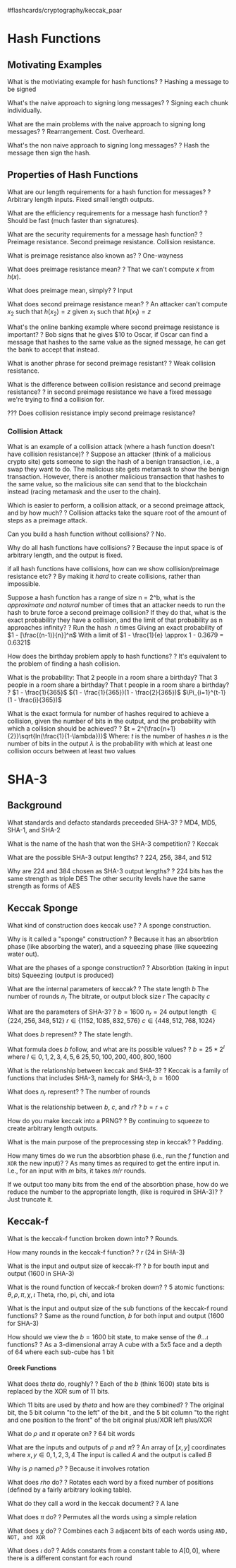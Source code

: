 #flashcards/cryptography/keccak_paar

# Hash Functions

## Motivating Examples

What is the motiviating example for hash functions?
?
Hashing a message to be signed
<!--SR:2022-10-27,5,250-->

What's the naive approach to signing long messages?
?
Signing each chunk individually.
<!--SR:2022-10-27,5,250-->

What are the main problems with the naive approach to signing long messages?
?
Rearrangement.
Cost.
Overheard.
<!--SR:2022-10-23,3,250-->

What's the non naive approach to signing long messages?
?
Hash the message then sign the hash.
<!--SR:2022-10-24,4,250-->

## Properties of Hash Functions

What are our length requirements for a hash function for messages?
?
Arbitrary length inputs.
Fixed small length outputs.
<!--SR:2022-10-26,4,250-->

What are the efficiency requirements for a message hash function?
?
Should be fast (much faster than signatures).
<!--SR:2022-10-24,4,250-->

What are the security requirements for a message hash function?
?
Preimage resistance.
Second preimage resistance.
Collision resistance.
<!--SR:2022-10-23,2,230-->

What is preimage resistance also known as?
?
One-wayness
<!--SR:2022-10-23,2,230-->

What does preimage resistance mean?
?
That we can't compute $x$ from $h(x)$.
<!--SR:2022-10-24,4,250-->

What does preimage mean, simply?
?
Input
<!--SR:2022-10-23,3,250-->

What does second preimage resistance mean?
?
An attacker can't compute $x_2$ such that $h(x_2) = z$ given $x_1$ such that $h(x_1) = z$
<!--SR:2022-10-24,4,250-->

What's the online banking example where second preimage resistance is important?
?
Bob signs that he gives $10 to Oscar, if Oscar can find a message that hashes to the same value as the signed message, he can get the bank to accept that instead.
<!--SR:2022-10-25,5,270-->

What is another phrase for second preimage resistant?
?
Weak collision resistance.
<!--SR:2022-10-24,4,250-->

What is the difference between collision resistance and second preimage resistance?
?
in second preimage resistance we have a fixed message we're trying to find a collision for.
<!--SR:2022-10-26,4,250-->

??? Does collision resistance imply second preimage resistance?

### Collision Attack

What is an example of a collision attack (where a hash function doesn't have collision resistance)?
?
Suppose an attacker (think of a malicious crypto site) gets someone to sign the hash of a benign transaction, i.e., a swap they want to do. The malicious site gets metamask to show the benign transaction. However, there is another malicious transaction that hashes to the same value, so the malicious site can send that to the blockchain instead (racing metamask and the user to the chain).
<!--SR:2022-10-24,4,250-->

Which is easier to perform, a collision attack, or a second preimage attack, and by how much?
?
Collision attacks take the square root of the amount of steps as a preimage attack.
<!--SR:2022-10-23,3,250-->

Can you build a hash function without collisions?
?
No.
<!--SR:2022-10-23,3,250-->

Why do all hash functions have collisions?
?
Because the input space is of arbitrary length, and the output is fixed.
<!--SR:2022-10-24,4,250-->

if all hash functions have collisions, how can we show collision/preimage resistance etc?
?
By making it *hard* to create collisions, rather than impossible.
<!--SR:2022-10-24,4,250-->

Suppose a hash function has a range of size n = 2^b, what is the *approximate and natural* number of times that an attacker needs to run the hash to brute force a second preimage collision? If they do that, what is the exact probability they have  a collision, and the limit of that probability as n approaches infinity?
?
Run the hash $~n$ times
Giving an exact probability of $1 - [\frac{(n-1)}{n}]^n$ 
With a limit of $1 - \frac{1}{e} \approx 1 - 0.3679 = 0.6321$
<!--SR:2022-10-24,3,230-->

How does the birthday problem apply to hash functions?
?
It's equivalent to the problem of finding a hash collision.
<!--SR:2022-10-28,6,250-->

What is the probability:
That 2 people in a room share a birthday?
That 3 people in a room share a birthday?
That t people in a room share a birthday?
?
$1 - \frac{1}{365}$
$(1 - \frac{1}{365})(1 - \frac{2}{365})$
$\Pi_{i=1}^{t-1}(1 - \frac{i}{365})$
<!--SR:2022-10-25,3,210-->

What is the exact formula for number of hashes required to achieve a collision, given the number of bits in the output, and the probability with which a collision should be achieved?
?
$t = 2^{\frac{n+1}{2}}\sqrt{ln(\frac{1}{1-\lambda})}$
Where: 
	$t$ is the number of hashes
	$n$ is the number of bits in the output
	$\lambda$ is the probability with which at least one collision occurs between at least two values
<!--SR:2022-10-24,3,230-->


# SHA-3

## Background

What standards and defacto standards preceeded SHA-3?
?
MD4, MD5, SHA-1, and SHA-2
<!--SR:2022-10-26,4,250-->

What is the name of the hash that won the SHA-3 competition?
?
Keccak
<!--SR:2022-10-24,4,250-->

What are the possible SHA-3 output lengths?
?
224, 256, 384, and 512
<!--SR:2022-10-24,3,230-->

Why are 224 and 384 chosen as SHA-3 output lengths?
?
224 bits has the same strength as triple DES
The other security levels have the same strength as forms of AES
<!--SR:2022-10-24,4,250-->

## Keccak Sponge

What kind of construction does keccak use?
?
A sponge construction.
<!--SR:2022-10-27,5,250-->

Why is it called a "sponge" construction?
?
Because it has an absorbtion phase (like absorbing the water), and a squeezing phase (like squeezing water out).
<!--SR:2022-10-28,6,250-->

What are the phases of a sponge construction?
?
Absorbtion (taking in input bits)
Squeezing (output is produced)
<!--SR:2022-10-26,4,250-->

What are the internal parameters of keccak?
?
The state length $b$ 
The number of rounds $n_r$
The bitrate, or output block size $r$
The capacity $c$
<!--SR:2022-10-23,2,230-->

What are the parameters of SHA-3?
?
$b = 1600$
$n_r = 24$
output length $\in \{224, 256, 348, 512\}$
$r \in \{1152, 1085, 832, 576\}$
$c \in \{448, 512, 768, 1024\}$
<!--SR:2022-10-23,1,190-->

What does $b$ represent?
?
The state length.
<!--SR:2022-10-24,4,250-->

What formula does $b$ follow, and what are its possible values?
?
$b = 25 * 2^l$ where $l \in {0,1,2,3,4,5,6}$
${25, 50, 100, 200, 400, 800, 1600}$
<!--SR:2022-10-23,2,230-->

What is the relationship between keccak and SHA-3?
?
Keccak is a family of functions that includes SHA-3, namely for SHA-3, $b=1600$
<!--SR:2022-10-24,4,250-->

What does $n_r$ represent?
?
The number of rounds
<!--SR:2022-10-24,4,250-->

What is the relationship between $b$, $c$, and $r$?
?
$b = r + c$
<!--SR:2022-10-23,3,250-->

How do you make keccak into a PRNG?
?
By continuing to squeeze to create arbitrary length outputs.
<!--SR:2022-10-27,5,250-->

What is the main purpose of the preprocessing step in keccak?
?
Padding.
<!--SR:2022-10-27,5,250-->

How many times do we run the absorbtion phase (i.e., run the $f$ function and `XOR` the new input)?
?
As many times as required to get the entire input in.
I.e., for an input with $m$ bits, it takes $m/r$ rounds.
<!--SR:2022-10-23,3,250-->

If we output too many bits from the end of the absorbtion phase, how do we reduce the number to the appropriate length, (like is required in SHA-3)?
?
Just truncate it.
<!--SR:2022-10-24,4,250-->

## Keccak-f

What is the keccak-f function broken down into?
?
Rounds.
<!--SR:2022-10-24,4,250-->

How many rounds in the keccak-f function?
?
$r$ (24 in SHA-3)
<!--SR:2022-10-23,3,250-->

What is the input and output size of keccak-f?
?
$b$ for bouth input and output (1600 in SHA-3)
<!--SR:2022-10-23,3,250-->

What is the round function of keccak-f broken down?
?
5 atomic functions:
$\theta, \rho, \pi, \chi, \iota$
Theta, rho, pi, chi, and iota
<!--SR:2022-10-23,1,190-->

What is the input and output size of the sub functions of the keccak-f round functions?
?
Same as the round function, $b$ for both input and output (1600 for SHA-3)
<!--SR:2022-10-23,3,250-->

How should we view the $b = 1600$ bit state, to make sense of the $\theta ... \iota$ functions?
?
As a 3-dimensional array
A cube with a 5x5 face and a depth of 64 where each sub-cube has 1 bit
<!--SR:2022-10-26,4,250-->

#### Greek Functions

What does $theta$ do, roughly?
?
Each of the $b$ (think $1600$) state bits is replaced by the XOR sum of 11 bits.
<!--SR:2022-10-24,3,230-->

Which 11 bits are used by $theta$ and how are they combined?
?
The original bit, the 5 bit column "to the left" of the bit  , and the 5 bit column "to the right and one position to the front" of the bit
original plus/XOR left plus/XOR
<!--SR:2022-10-23,3,250-->

What do $\rho$ and $\pi$ operate on?
?
64 bit words
<!--SR:2022-10-23,3,250-->

 What are the inputs and outputs of $\rho$ and $\pi$?
 ?
 An array of $[x,y]$ coordinates where $x,y \in 0,1,2,3,4$
The input is called $A$ and the output is called $B$

Why is $\rho$ named $\rho$?
?
Because it involves rotation
<!--SR:2022-10-23,3,250-->

What does $rho$ do?
?
Rotates each word by a fixed number of positions (defined by a fairly arbitrary looking table).
<!--SR:2022-10-28,6,250-->

What do they call a word in the keccak document?
?
A lane
<!--SR:2022-10-23,3,250-->

What does $\pi$ do?
?
Permutes all the words using a simple relation
<!--SR:2022-10-23,1,230-->

What does $\chi$ do?
?
Combines each 3 adjacent bits of each words using `AND, NOT, and XOR`
<!--SR:2022-10-23,3,250-->

What does $\iota$ do?
?
Adds constants from a constant table to $A[0,0]$, where there is a different constant for each round
<!--SR:2022-10-25,3,210-->




